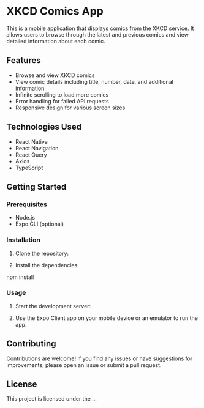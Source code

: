 # XKCD Comics App

This is a mobile application that displays comics from the XKCD service. It allows users to browse through the latest and previous comics and view detailed information about each comic.

## Features

- Browse and view XKCD comics
- View comic details including title, number, date, and additional information
- Infinite scrolling to load more comics
- Error handling for failed API requests
- Responsive design for various screen sizes

## Technologies Used

- React Native
- React Navigation
- React Query
- Axios
- TypeScript

## Getting Started

### Prerequisites

- Node.js
- Expo CLI (optional)

### Installation

1. Clone the repository:


2. Install the dependencies:

npm install

### Usage

1. Start the development server:


2. Use the Expo Client app on your mobile device or an emulator to run the app.

## Contributing

Contributions are welcome! If you find any issues or have suggestions for improvements, please open an issue or submit a pull request.

## License

This project is licensed under the ...
